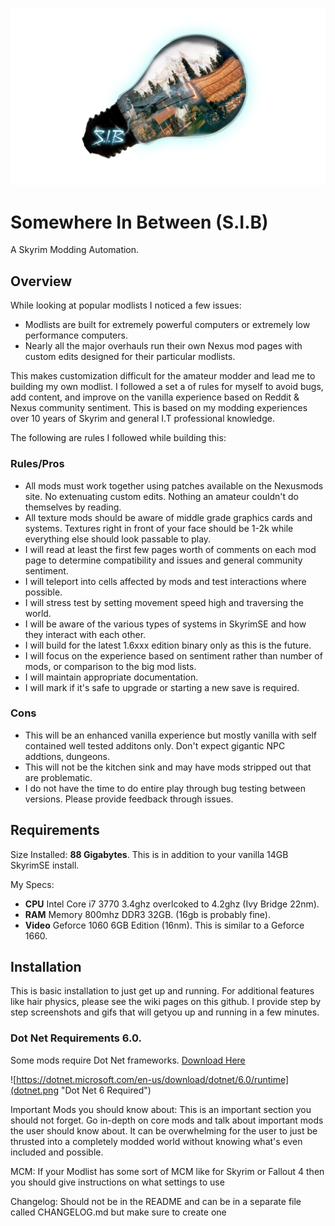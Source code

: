 
![S.I.B Logo](SplashV2large.png)

# Somewhere In Between (S.I.B) 
A Skyrim Modding Automation.

## Overview

While looking at popular modlists I noticed a few issues:

* Modlists are built for extremely powerful computers or extremely low performance computers. 
* Nearly all the major overhauls run their own Nexus mod pages with custom edits designed for their particular modlists. 

This makes customization difficult for the amateur modder and lead me to building my own modlist. I followed a set a of rules for myself to avoid bugs, add content, and improve on the vanilla experience based on Reddit & Nexus community sentiment. This is based on my modding experiences over 10 years of Skyrim and general I.T professional knowledge.

The following are rules I followed while building this:

### Rules/Pros
* All mods must work together using patches available on the  Nexusmods site. No extenuating custom edits. Nothing an amateur couldn't do themselves by reading.
* All texture mods should be aware of middle grade graphics cards and systems. Textures right in front of your face should be 1-2k while everything else should look passable to play.
* I will read at least the first few pages worth of comments on each mod  page to determine compatibility and issues and general community sentiment. 
* I will teleport into cells affected by mods and test interactions where possible.
* I will stress test by setting movement speed high and traversing the world.
* I will be aware of the various types of systems in SkyrimSE and how they interact with each other. 
* I will build for the latest 1.6xxx edition binary only as this is the future.
* I will focus on the experience based on sentiment rather than number of mods, or comparison to the big mod lists.
* I will maintain appropriate documentation. 
* I will mark if it's safe to upgrade or starting a new save is required. 

### Cons
* This will be an enhanced vanilla experience but mostly vanilla with self contained well tested additons only. Don't expect gigantic NPC addtions, dungeons.
* This will not be the kitchen sink and may have mods stripped out that are problematic.
* I do not have the time to do entire play through bug testing between versions. Please provide feedback through issues.

## Requirements

Size Installed: **88 Gigabytes**. This is in addition to your vanilla 14GB SkyrimSE install.

My Specs: 
* **CPU** Intel Core i7 3770 3.4ghz overlcoked to 4.2ghz (Ivy Bridge 22nm).
* **RAM** Memory 800mhz DDR3 32GB. (16gb is probably fine).
* **Video** Geforce 1060 6GB Edition (16nm). This is similar to a Geforce 1660.

## Installation 

This is basic installation to just get up and running. For additional features like hair physics, please see the wiki pages on this github. I provide step by step screenshots and gifs that will getyou up and running in a few minutes.

### Dot Net Requirements 6.0.

Some mods require Dot Net frameworks. [Download Here](https://dotnet.microsoft.com/en-us/download/dotnet/6.0/runtime)

![https://dotnet.microsoft.com/en-us/download/dotnet/6.0/runtime](dotnet.png "Dot Net 6 Required")



Important Mods you should know about: This is an important section you should not forget. Go in-depth on core mods and talk about important mods the user should know about. It can be overwhelming for the user to just be thrusted into a completely modded world without knowing what's even included and possible.

MCM: If your Modlist has some sort of MCM like for Skyrim or Fallout 4 then you should give instructions on what settings to use

Changelog: Should not be in the README and can be in a separate file called CHANGELOG.md but make sure to create one
